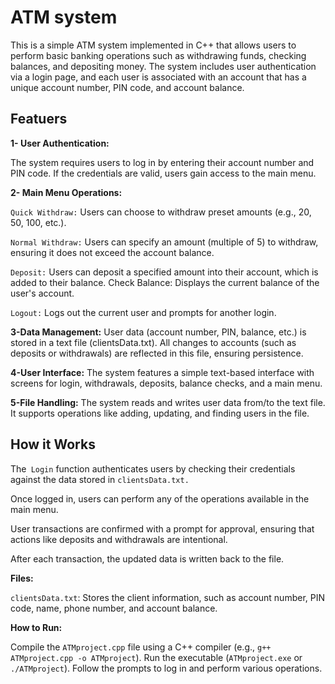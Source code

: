 
# ATM system
This is a simple ATM system implemented in C++ that allows users to perform basic banking operations such as withdrawing funds, checking balances, and depositing money. The system includes user authentication via a login page, and each user is associated with an account that has a unique account number, PIN code, and account balance.


## Featuers
**1- User Authentication:**

The system requires users to log in by entering their account number and PIN code. If the credentials are valid, users gain access to the main menu.

**2- Main Menu Operations:**

` Quick Withdraw: `
Users can choose to withdraw preset amounts (e.g., 20, 50, 100, etc.).

`Normal Withdraw:` Users can specify an amount (multiple of 5) to withdraw, ensuring it does not exceed the account balance.

`Deposit:` Users can deposit a specified amount into their account, which is added to their balance.
Check Balance: Displays the current balance of the user's account.

`Logout:` Logs out the current user and prompts for another login.

**3-Data Management:** User data (account number, PIN, balance, etc.) is stored in a text file (clientsData.txt). All changes to accounts (such as deposits or withdrawals) are reflected in this file, ensuring persistence.

**4-User Interface:** The system features a simple text-based interface with screens for login, withdrawals, deposits, balance checks, and a main menu.

**5-File Handling:** The system reads and writes user data from/to the text file. It supports operations like adding, updating, and finding users in the file.

## How it Works

The` Login` function authenticates users by checking their credentials against the data stored in `clientsData.txt.`


Once logged in, users can perform any of the operations available in the main menu.

User transactions are confirmed with a prompt for approval, ensuring that actions like deposits and withdrawals are intentional.

After each transaction, the updated data is written back to the file.

**Files:**

`clientsData.txt`: Stores the client information, such as account number, PIN code, name, phone number, and account balance.

**How to Run:**

Compile the `ATMproject.cpp` file using a C++ compiler (e.g., `g++ ATMproject.cpp -o ATMproject`).
Run the executable (`ATMproject.exe` or `./ATMproject`).
Follow the prompts to log in and perform various operations.
